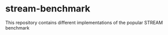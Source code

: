 # stream-benchmark
This repository contains different implementations of the popular STREAM benchmark
